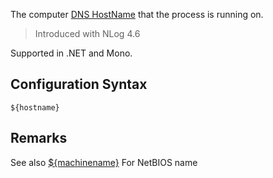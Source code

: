 The computer [DNS HostName](https://docs.microsoft.com/dotnet/api/system.net.dns.gethostname#System_Net_Dns_GetHostName) that the process is running on. 

> Introduced with NLog 4.6

Supported in .NET and Mono.

## Configuration Syntax
```
${hostname}
```

## Remarks
See also [${machinename}](Machinename-Layout-Renderer) For NetBIOS name 